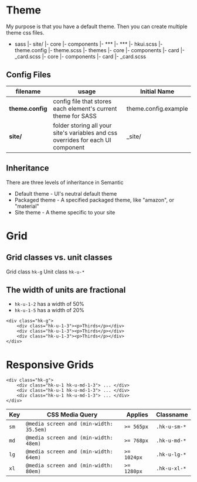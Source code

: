 # Theme

My purpose is that you have a default theme.
Then you can create multiple theme css files.

+ sass
    |- site/
       |- core
          |- components
             |- ***
          |- ***
    |- hkui.scss
    |- theme.config
    |- theme.scss
    |- themes
       |- core
          |- components
              |- card
                  |- _card.scss
    |- core
       |- components
          |- card
             |- _card.scss
       

## Config Files
filename | usage | Initial Name
--- | --- | ---
**theme.config** | config file that stores each element's current theme for SASS | theme.config.example
**site/** | folder storing all your site's variables and css overrides for each UI component | _site/

## Inheritance

There are three levels of inheritance in Semantic
* Default theme - UI's neutral default theme
* Packaged theme - A specified packaged theme, like "amazon", or "material"
* Site theme - A theme specific to your site

# Grid

## Grid classes vs. unit classes
Grid class `hk-g`
Unit class `hk-u-*`

## The width of units are fractional
- `hk-u-1-2` has a width of 50%
- `hk-u-1-5` has a width of 20%

```
<div class="hk-g">
    <div class="hk-u-1-3"><p>Thirds</p></div>
    <div class="hk-u-1-3"><p>Thirds</p></div>
    <div class="hk-u-1-3"><p>Thirds</p></div>
</div>
```

# Responsive Grids

```
<div class="hk-g">
    <div class="hk-u-1 hk-u-md-1-3"> ... </div>
    <div class="hk-u-1 hk-u-md-1-3"> ... </div>
    <div class="hk-u-1 hk-u-md-1-3"> ... </div>
</div>
```

| Key | CSS Media Query | Applies | Classname
| --- | --- | --- | --- |
| `sm` | `@media screen and (min-width: 35.5em)` | `>= 565px` | `.hk-u-sm-*`
| `md` | `@media screen and (min-width: 48em)` | `>= 768px` | `.hk-u-md-*`
| `lg` | `@media screen and (min-width: 64em)` | `>= 1024px` | `.hk-u-lg-*`
| `xl` | `@media screen and (min-width: 80em)` | `>= 1280px` | `.hk-u-xl-*`
